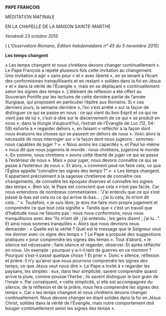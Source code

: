 **PAPE FRANÇOIS**

MÉDITATION MATINALE

EN LA CHAPELLE DE LA MAISON SAINTE-MARTHE

*Vendredi 23 octobre 2015*

( *L'Osservatore Romano*, *Édition hebdomadaire n° 45 du 5 novembre 2015*)

**Les temps changent**

« Les temps changent et nous chrétiens devons changer continuellement ». Le Pape François a répété plusieurs fois cette invitation au changement. Une invitation à agir « sans peur » et « avec liberté », en se tenant à l’écart des conformismes tranquillisants et en restant « solides dans la foi en Jésus » et « dans la vérité de l’Évangile », mais en se déplaçant « continuellement selon les signes des temps ». L’élément de réflexion a été offert au Souverain Pontife par les lectures de cette dernière partie de l’année liturgique, qui proposent en particulier l’épître aux Romains. Si « ces derniers jours, la semaine dernière », l’on s’est arrêté « sur la façon de distinguer ce qui se passe en nous : ce qui vient du bon Esprit et ce qui ne vient pas de lui », c’est-à-dire sur le discernement de ce qui « se produit en nous », dans la liturgie d’aujourd’hui, l’extrait de l’Évangile de Luc (12, 54-59) exhorte à « regarder dehors », en faisant « réfléchir à la façon dont nous évaluons les choses qui se passent en dehors de nous ». Voici alors la nécessité de nous interroger sur « la façon dont nous jugeons : sommes-nous capables de juger ? ». « Nous avons les capacités », et Paul lui-même « nous dit que nous jugerons le monde : nous chrétiens, jugerons le monde ». En somme, nous chrétiens « avons cette liberté de juger ce qui se passe à l’extérieur de nous ». Mais « pour juger, nous devons connaître ce qui se passe à l’extérieur de nous ». Et alors, « comment peut-on faire cela, ce que l’Église appelle “connaître les signes des temps ?” ». « Les temps changent. Il appartient précisément à la sagesse chrétienne de connaître ces changements, de connaître les époques diverses et connaître les signes des temps ». Bien sûr, le Pape est conscient que cela « n’est pas facile. Car nous entendons de nombreux commentaires : “J’ai entendu que ce qui s’est passé là-bas est cela ou ce qui arrive là-bas... ; j’ai lu cela, ils m’ont dit cela...” ». Toutefois, « je suis libre, je dois me faire mon propre jugement et comprendre ce que tout cela signifie ». Tandis que « c’est un travail que d’habitude nous ne faisons pas : nous nous conformons, nous nous tranquillisons avec des “ils m’ont dit ; j’ai entendu ; les gens disent ; j’ai lu...”. Et ainsi nous sommes tranquilles ». Alors que nous devrions nous demander : « Quelle est la vérité ? Quel est le message que le Seigneur veut me donner avec ce signe des temps » ? Le Pape a proposé des suggestions pratiques « pour comprendre les signes des temps ». Tout d’abord, « le silence est nécessaire ; faire silence et regarder, observer. Et après réfléchir en nous. Un exemple : pourquoi y a-t-il tant de guerres en ce moment ? Pourquoi s’est-il passé quelque chose ? Et prier ». Donc « silence, réflexion et prière. Il n’y qu’ainsi que nous pourrons comprendre les signes des temps, ce que Jésus veut nous dire ». Le Pape a invité à « regarder les paysans, les simples : eux, dans leur simplicité, savent comprendre quand arrive la pluie, comme pousse l’herbe ; ils savent distinguer le bon grain de l’ivraie ». Par conséquent, « cette simplicité, si elle est accompagnée du silence, de la réflexion et de la prière, nous fera comprendre les signes des temps ». Car « les temps changent et nous chrétiens devons changer continuellement. Nous devons changer en étant solides dans la foi en Jésus Christ, solides dans la vérité de l’Évangile, mais notre comportement doit bouger continuellement selon les signes des temps ».